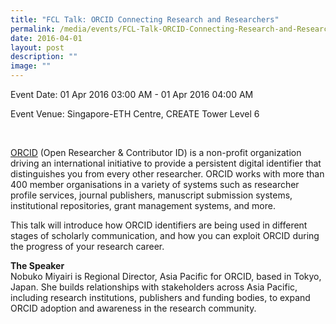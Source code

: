 ```yaml
---
title: "FCL Talk: ORCID Connecting Research and Researchers"
permalink: /media/events/FCL-Talk-ORCID-Connecting-Research-and-Researchers/
date: 2016-04-01
layout: post
description: ""
image: ""
---
```

Event Date: 01 Apr 2016 03:00 AM - 01 Apr 2016 04:00 AM

Event Venue: Singapore-ETH Centre, CREATE Tower Level 6

[  
](http://orcid.org/)

[ORCID](http://orcid.org/) (Open Researcher & Contributor ID) is a non-profit organization driving an international initiative to provide a persistent digital identifier that distinguishes you from every other researcher. ORCID works with more than 400 member organisations in a variety of systems such as researcher profile services, journal publishers, manuscript submission systems, institutional repositories, grant management systems, and more.

This talk will introduce how ORCID identifiers are being used in different stages of scholarly communication, and how you can exploit ORCID during the progress of your research career.  
  
  
**The Speaker**  
Nobuko Miyairi is Regional Director, Asia Pacific for ORCID, based in Tokyo, Japan. She builds relationships with stakeholders across Asia Pacific, including research institutions, publishers and funding bodies, to expand ORCID adoption and awareness in the research community.